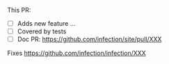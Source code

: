 This PR:

- [ ] Adds new feature ...
- [ ] Covered by tests
- [ ] Doc PR: https://github.com/infection/site/pull/XXX

<!--
Remove if not relevant
-->

Fixes https://github.com/infection/infection/XXX

<!--
- Replace this comment by a detailed description of what your PR is solving.
- Use labels for different kinds of PR like `performance`, `feature`, etc.
- Use Milestone to show when this code is going to be released.

Deprecations? don't forget to update UPGRADE-*.md files
-->